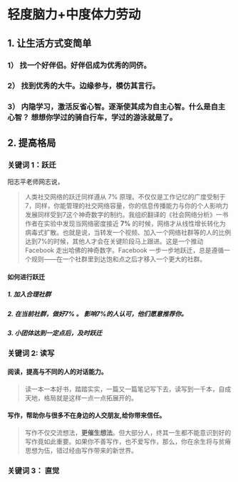 
# 轻度脑力+中度体力劳动

## 1. 让生活方式变简单

### 1） 找一个好伴侣。好伴侣成为优秀的同侪。

### 2） 找到优秀的大牛。边缘参与，模仿其言行。

### 3） 内隐学习，激活反省心智。逐渐使其成为自主心智。什么是自主心智？ 想想你学过的骑自行车，学过的游泳就是了。


## 2. 提高格局

### 关键词 1：跃迁

阳志平老师网志说，

> 人类社交网络的跃迁同样遵从 7% 原理。不仅仅是工作记忆的广度受制于7，同样，你能管理的社交网络容量，你的信息传播能力与你的个人影响力发展同样受到7这个神奇数字的制约。我组织翻译的《社会网络分析》一书作者在实验中发现当网络密度接近 **7%** 的时候，网络才从线性增长转化为病毒式扩散。也就是说，当转发一个视频、加入一个网络社群等的人的比例达到7%的时候，其他人才会在关键阶段马上跟进。这是一个推动 Facebook 走出哈佛的神奇数字。Facebook 一步一步地跃迁，总是遵循一个规则——在一个社群里到达饱和点之后才移入一个更大的社群。

#### 如何进行跃迁

##### 1. 加入合理社群

##### 2. 在当前社群，做好7% 。 影响7%的人认可，他们愿意推荐你。

##### 3. 小团体达到一定点后，及时跃迁

### 关键词 2: 读写

#### 阅读，提高与不同的人的对话能力。

> 读一本一本好书，踏踏实实，一篇又一篇笔记写下去，读写到一千本，自成天地，格局就是这样一点一点拓展开的。

#### 写作，帮助你与很多不在身边的人交朋友,给你带来信任。

> 写作不仅交流想法，**更催生想法**。但大部分人，终其一生都不能意识到好的写作竟如此重要。如果你不善写作，也不爱写作，那么，你在余生将与贫瘠思想为伍，错过经由写作带来的新世界。

### 关键词 3： 直觉



